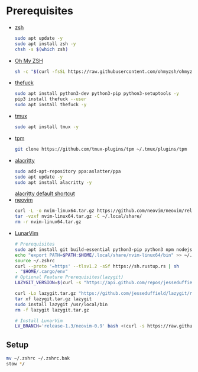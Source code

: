 # Prerequisites
- [zsh](https://github.com/ohmyzsh/ohmyzsh/wiki/Installing-ZSH)
  ```sh
  sudo apt update -y
  sudo apt install zsh -y
  chsh -s $(which zsh)
  ```
- [Oh My ZSH](https://ohmyz.sh/)
  ```sh
  sh -c "$(curl -fsSL https://raw.githubusercontent.com/ohmyzsh/ohmyzsh/master/tools/install.sh)"
  ```
- [thefuck](https://github.com/nvbn/thefuck)
  ```sh
  sudo apt install python3-dev python3-pip python3-setuptools -y
  pip3 install thefuck --user
  sudo apt install thefuck -y
  ```
- [tmux](https://github.com/tmux/tmux)
  ```sh
  sudo apt install tmux -y
  ```
- [tpm](https://github.com/tmux-plugins/tpm)
  ```sh
  git clone https://github.com/tmux-plugins/tpm ~/.tmux/plugins/tpm
  ```
- [alacritty](https://alacritty.org/index.html)
  ```sh
  sudo add-apt-repository ppa:aslatter/ppa
  sudo apt update -y
  sudo apt install alacritty -y
  ```
  [alacritty default shortcut](https://alacritty.org/config-alacritty-bindings.html)
- [neovim](https://neovim.io/)
  ```sh
  curl -L -o nvim-linux64.tar.gz https://github.com/neovim/neovim/releases/latest/download/nvim-linux64.tar.gz
  tar -vzxf nvim-linux64.tar.gz -C ~/.local/share/
  rm -r nvim-linux64.tar.gz
  ```
- [LunarVim](https://www.lunarvim.org/)
  ```sh
  # Prerequisites
  sudo apt install git build-essential python3-pip python3 npm nodejs ripgrep -y
  echo "export PATH=$PATH:$HOME/.local/share/nvim-linux64/bin" >> ~/.zshrc
  source ~/.zshrc
  curl --proto '=https' --tlsv1.2 -sSf https://sh.rustup.rs | sh
  . "$HOME/.cargo/env"   
  # Optional Feature Prerequisites(lazygit)
  LAZYGIT_VERSION=$(curl -s "https://api.github.com/repos/jesseduffield/lazygit/releases/latest" | grep -Po '"tag_name": "v\K[^"]*')
  
  curl -Lo lazygit.tar.gz "https://github.com/jesseduffield/lazygit/releases/latest/download/lazygit_${LAZYGIT_VERSION}_Linux_x86_64.tar.gz"
  tar xf lazygit.tar.gz lazygit
  sudo install lazygit /usr/local/bin
  rm -f lazygit lazygit.tar.gz

  # Install LunarVim
  LV_BRANCH='release-1.3/neovim-0.9' bash <(curl -s https://raw.githubusercontent.com/LunarVim/LunarVim/release-1.3/neovim-0.9/utils/installer/install.sh)
  ```
## Setup
```sh
mv ~/.zshrc ~/.zshrc.bak
stow */
```
